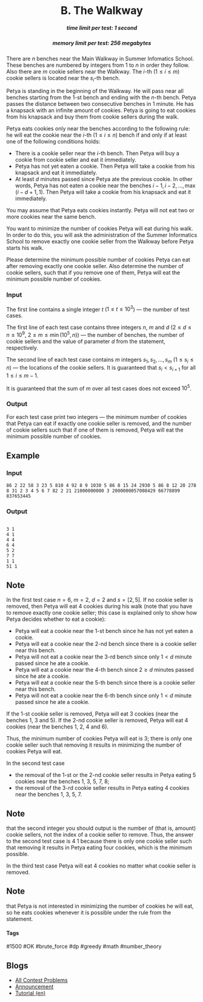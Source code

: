 <h1 style='text-align: center;'> B. The Walkway</h1>

<h5 style='text-align: center;'>time limit per test: 1 second</h5>
<h5 style='text-align: center;'>memory limit per test: 256 megabytes</h5>

There are $n$ benches near the Main Walkway in Summer Infomatics School. These benches are numbered by integers from $1$ to $n$ in order they follow. Also there are $m$ cookie sellers near the Walkway. The $i$-th ($1 \le i \le m$) cookie sellers is located near the $s_i$-th bench.

Petya is standing in the beginning of the Walkway. He will pass near all benches starting from the $1$-st bench and ending with the $n$-th bench. Petya passes the distance between two consecutive benches in $1$ minute. He has a knapsack with an infinite amount of cookies. Petya is going to eat cookies from his knapsack and buy them from cookie sellers during the walk.

Petya eats cookies only near the benches according to the following rule: he will eat the cookie near the $i$-th ($1 \le i \le n$) bench if and only if at least one of the following conditions holds:

* There is a cookie seller near the $i$-th bench. Then Petya will buy a cookie from cookie seller and eat it immediately.
* Petya has not yet eaten a cookie. Then Petya will take a cookie from his knapsack and eat it immediately.
* At least $d$ minutes passed since Petya ate the previous cookie. In other words, Petya has not eaten a cookie near the benches $i-1, i-2, \ldots, \max(i-d+1, 1)$. Then Petya will take a cookie from his knapsack and eat it immediately.

You may assume that Petya eats cookies instantly. Petya will not eat two or more cookies near the same bench.

You want to minimize the number of cookies Petya will eat during his walk. In order to do this, you will ask the administration of the Summer Informatics School to remove exactly one cookie seller from the Walkway before Petya starts his walk.

Please determine the minimum possible number of cookies Petya can eat after removing exactly one cookie seller. Also determine the number of cookie sellers, such that if you remove one of them, Petya will eat the minimum possible number of cookies.

### Input

The first line contains a single integer $t$ ($1 \le t \le 10^3$) — the number of test cases.

The first line of each test case contains three integers $n$, $m$ and $d$ ($2 \le d \le n \le 10^9$, $2 \le m \le \min(10^{5}, n)$) — the number of benches, the number of cookie sellers and the value of parameter $d$ from the statement, respectively.

The second line of each test case contains $m$ integers $s_1, s_2, \ldots, s_m$ ($1 \le s_i \le n$) — the locations of the cookie sellers. It is guaranteed that $s_{i} < s_{i+1}$ for all $1 \leq i \leq m - 1$.

It is guaranteed that the sum of $m$ over all test cases does not exceed $10^5$.

### Output

For each test case print two integers — the minimum number of cookies that Petya can eat if exactly one cookie seller is removed, and the number of cookie sellers such that if one of them is removed, Petya will eat the minimum possible number of cookies.

## Example

### Input


```text
86 2 22 58 3 23 5 810 4 92 8 9 1030 5 86 8 15 24 2930 5 86 8 12 20 278 8 31 2 3 4 5 6 7 82 2 21 21000000000 3 2000000057008429 66778899 837653445
```
### Output

```text

3 1
4 1
4 4
6 4
5 2
7 7
1 1
51 1

```
## Note

In the first test case $n=6$, $m=2$, $d=2$ and $s=[2, 5]$. If no cookie seller is removed, then Petya will eat $4$ cookies during his walk (note that you have to remove exactly one cookie seller; this case is explained only to show how Petya decides whether to eat a cookie): 

* Petya will eat a cookie near the $1$-st bench since he has not yet eaten a cookie.
* Petya will eat a cookie near the $2$-nd bench since there is a cookie seller near this bench.
* Petya will not eat a cookie near the $3$-rd bench since only $1<d$ minute passed since he ate a cookie.
* Petya will eat a cookie near the $4$-th bench since $2\ge d$ minutes passed since he ate a cookie.
* Petya will eat a cookie near the $5$-th bench since there is a cookie seller near this bench.
* Petya will not eat a cookie near the $6$-th bench since only $1<d$ minute passed since he ate a cookie.

If the $1$-st cookie seller is removed, Petya will eat $3$ cookies (near the benches $1$, $3$ and $5$). If the $2$-nd cookie seller is removed, Petya will eat $4$ cookies (near the benches $1$, $2$, $4$ and $6$).

Thus, the minimum number of cookies Petya will eat is $3$; there is only one cookie seller such that removing it results in minimizing the number of cookies Petya will eat.

In the second test case 

* the removal of the $1$-st or the $2$-nd cookie seller results in Petya eating $5$ cookies near the benches $1$, $3$, $5$, $7$, $8$;
* the removal of the $3$-rd cookie seller results in Petya eating $4$ cookies near the benches $1$, $3$, $5$, $7$.

## Note

 that the second integer you should output is the number of (that is, amount) cookie sellers, not the index of a cookie seller to remove. Thus, the answer to the second test case is 4 1 because there is only one cookie seller such that removing it results in Petya eating four cookies, which is the minimum possible.

In the third test case Petya will eat $4$ cookies no matter what cookie seller is removed.

## Note

 that Petya is not interested in minimizing the number of cookies he will eat, so he eats cookies whenever it is possible under the rule from the statement.



#### Tags 

#1500 #OK #brute_force #dp #greedy #math #number_theory 

## Blogs
- [All Contest Problems](../Codeforces_Round_893_(Div._2).md)
- [Announcement](../blogs/Announcement.md)
- [Tutorial (en)](../blogs/Tutorial_(en).md)
